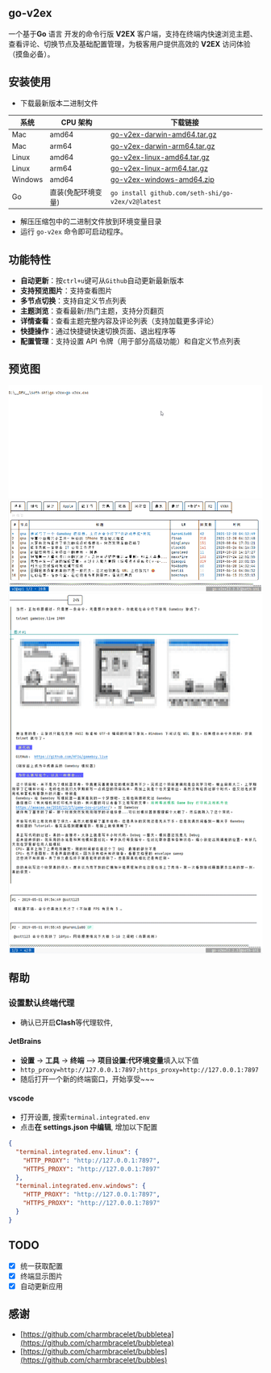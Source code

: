 ## go-v2ex
一个基于**Go** 语言 开发的命令行版 **V2EX** 客户端，支持在终端内快速浏览主题、查看评论、切换节点及基础配置管理，为极客用户提供高效的 **V2EX** 访问体验（摸鱼必备）。


## 安装使用

* 下载最新版本二进制文件

| 系统      | CPU 架构     | 下载链接                                                                                                                       |
|---------|------------|----------------------------------------------------------------------------------------------------------------------------|
| Mac     | amd64      | [go-v2ex-darwin-amd64.tar.gz](https://github.com/seth-shi/go-v2ex/v2/releases/latest/download/go-v2ex-darwin-amd64.tar.gz) |
| Mac     | arm64      | [go-v2ex-darwin-arm64.tar.gz](https://github.com/seth-shi/go-v2ex/v2/releases/latest/download/go-v2ex-darwin-arm64.tar.gz) |
| Linux   | amd64      | [go-v2ex-linux-amd64.tar.gz](https://github.com/seth-shi/go-v2ex/v2/releases/latest/download/go-v2ex-linux-amd64.tar.gz)   |
| Linux   | arm64      | [go-v2ex-linux-arm64.tar.gz](https://github.com/seth-shi/go-v2ex/v2/releases/latest/download/go-v2ex-linux-arm64.tar.gz)   |
| Windows | amd64      | [go-v2ex-windows-amd64.zip](https://github.com/seth-shi/go-v2ex/v2/releases/latest/download/go-v2ex-windows-amd64.zip)     |
| Go      | 直装(免配环境变量) | `go install github.com/seth-shi/go-v2ex/v2@latest`                                                                         |
* 解压压缩包中的二进制文件放到环境变量目录
* 运行 `go-v2ex` 命令即可启动程序。

## 功能特性
- **自动更新**：按`ctrl+u`键可从`Github`自动更新最新版本
- **支持预览图片**：支持查看图片
- **多节点切换**：支持自定义节点列表
- **主题浏览**：查看最新/热门主题，支持分页翻页
- **详情查看**：查看主题完整内容及评论列表（支持加载更多评论）
- **快捷操作**：通过快捷键快速切换页面、退出程序等
- **配置管理**：支持设置 API 令牌（用于部分高级功能）和自定义节点列表

## 预览图
![列表页](assets/1.gif)
![列表页](assets/2.png)
![详情页](assets/3.png)



## 帮助
### 设置默认终端代理
  * 确认已开启**Clash**等代理软件,
#### JetBrains
  * **设置** -> **工具** -> **终端** --> **项目设置:代环境变量**填入以下值
  * `http_proxy=http://127.0.0.1:7897;https_proxy=http://127.0.0.1:7897`
  * 随后打开一个新的终端窗口，开始享受~~~
#### vscode
* 打开设置, 搜索`terminal.integrated.env`
* 点击**在 settings.json 中编辑**, 增加以下配置
```json
{
  "terminal.integrated.env.linux": {
    "HTTP_PROXY": "http://127.0.0.1:7897",
    "HTTPS_PROXY": "http://127.0.0.1:7897"
  },
  "terminal.integrated.env.windows": {
    "HTTP_PROXY": "http://127.0.0.1:7897",
    "HTTPS_PROXY": "http://127.0.0.1:7897"
  }
}
```

## TODO 
- [x] 统一获取配置
- [x] 终端显示图片
- [x] 自动更新应用

## 感谢
* [https://github.com/charmbracelet/bubbletea](https://github.com/charmbracelet/bubbletea)
* [https://github.com/charmbracelet/bubbles](https://github.com/charmbracelet/bubbles)
